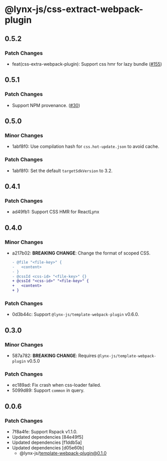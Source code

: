 # @lynx-js/css-extract-webpack-plugin

## 0.5.2

### Patch Changes

- feat(css-extra-webpack-plugin): Support css hmr for lazy bundle ([#155](https://github.com/lynx-family/lynx-stack/pull/155))

## 0.5.1

### Patch Changes

- Support NPM provenance. ([#30](https://github.com/lynx-family/lynx-stack/pull/30))

## 0.5.0

### Minor Changes

- 1abf8f0: Use compilation hash for `css.hot-update.json` to avoid cache.

### Patch Changes

- 1abf8f0: Set the default `targetSdkVersion` to 3.2.

## 0.4.1

### Patch Changes

- ad49fb1: Support CSS HMR for ReactLynx

## 0.4.0

### Minor Changes

- a217b02: **BREAKING CHANGE**: Change the format of scoped CSS.

  ```diff
  - @file "<file-key>" {
  -   <content>
  - }
  - @cssId <css-id> "<file-key>" {}
  + @cssId "<css-id>" "<file-key>" {
  +   <content>
  + }
  ```

### Patch Changes

- 0d3b44c: Support `@lynx-js/template-webpack-plugin` v0.6.0.

## 0.3.0

### Minor Changes

- 587a782: **BREAKING CHANGE**: Requires `@lynx-js/template-webpack-plugin` v0.5.0

### Patch Changes

- ec189ad: Fix crash when css-loader failed.
- 5099d89: Support `common` in query.

## 0.0.6

### Patch Changes

- 7f8a4fe: Support Rspack v1.1.0.
- Updated dependencies [84e49f5]
- Updated dependencies [f1ddb5a]
- Updated dependencies [d05e60b]
  - @lynx-js/template-webpack-plugin@0.1.0
